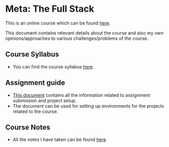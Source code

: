 <link rel="stylesheet" type="text/css" href="assets/css/content.css">
<h1 class="custom-header">Meta: The Full Stack</h1>

This is an online course which can be found [here](https://www.coursera.org/learn/the-full-stack).

This document contains relevant details about the course and also my own opinions/approaches to various challenges/problems of the course.


## Course Syllabus

* You can find the course syllabus [here](/Meta-Back-End-Developer/Meta-The-Full-Stack/Documents/Course-Syllabus.md).


## Assignment guide

* [This document](/Meta-Back-End-Developer/Meta-The-Full-Stack/Documents/Assignment-Guide.md) contains all the information related to assignment submission and project setup.
* The document can be used for setting up environments for the projects related to the course.


## Course Notes

* All the notes I have taken can be found [here](/Meta-Back-End-Developer/Meta-The-Full-Stack/Documents/Notes.md)